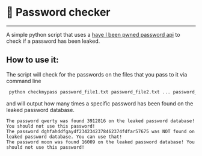 # 🔑 Password checker 
---

A simple python script that uses a [have I been pwned password api](https://haveibeenpwned.com/API/v3) to check if a password has been leaked.

## How to use it:

The script will check for the passwords on the files that you pass to it via command line
```py
 python checkmypass password_file1.txt password_file2.txt ... password_filen.txt
```
and will output how many times a specific password has been found on the leaked password database.
```
The password qwerty was found 3912816 on the leaked password database! You should not use this password!
The password dghfahddfgaydf2342342378462374fdfar57675 was NOT found on leaked password database. You can use that!
The password moon was found 16009 on the leaked password database! You should not use this password!
```
